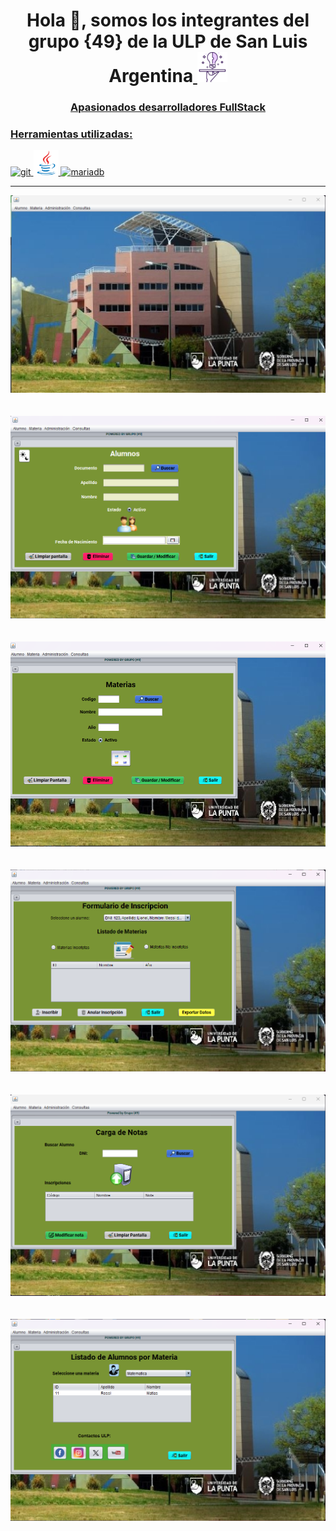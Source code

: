 <h1 align="center">Hola 👋, somos los integrantes del grupo {49} de la ULP de San Luis Argentina<a href="https://github.com/GonzaloDelCastello/universidadgrupo49/README.md" >
<img aling="center" src="idea.png" whidt="250" style="max-width: 100%;" /></h1>


<h3 align="center">Apasionados desarrolladores FullStack</h3>
<h3 align="left">Herramientas utilizadas:</h3>

<p align="left"> 

<a href="https://git-scm.com/" target="_blank" rel="noreferrer"> <img src="https://www.vectorlogo.zone/logos/git-scm/git-scm-icon.svg" alt="git" width="40" height="40"/> </a>
<a href="https://www.java.com" target="_blank" rel="noreferrer"> <img src="https://raw.githubusercontent.com/devicons/devicon/master/icons/java/java-original.svg" alt="java" width="40" height="40"/> </a> 
<a href="https://mariadb.org/" target="_blank" rel="noreferrer"> 
<img src="https://www.vectorlogo.zone/logos/mariadb/mariadb-icon.svg" alt="mariadb" width="40" height="40"/>
</a>
</p>


<hr>
<div aling="center">
<a href="https://github.com/GonzaloDelCastello/universidadgrupo49/README.md" >
<img aling="center" src="pantalla_inicio.png" whidt="250" style="max-width: 100%;" />
<br><br><br>
<a href="https://github.com/GonzaloDelCastello/universidadgrupo49/README.md" >
<img aling="center" src="pantalla_1.png" whidt="250" style="max-width: 100%;" />
<br><br><br>
<a href="https://github.com/GonzaloDelCastello/universidadgrupo49/README.md" >
<img aling="center" src="pantalla_2.png" whidt="250" style="max-width: 100%;" />
<br><br><br>
<a href="https://github.com/GonzaloDelCastello/universidadgrupo49/README.md" >
<img aling="center" src="pantalla_3.png" whidt="250" style="max-width: 100%;" />
<br><br><br>
<a href="https://github.com/GonzaloDelCastello/universidadgrupo49/README.md" >
<img aling="center" src="pantalla_4.png" whidt="250" style="max-width: 100%;" />
<br><br><br>
<a href="https://github.com/GonzaloDelCastello/universidadgrupo49/README.md" >
<img aling="center" src="pantalla_5.png" whidt="250" style="max-width: 100%;" />
<br><br><br>  
</div>
